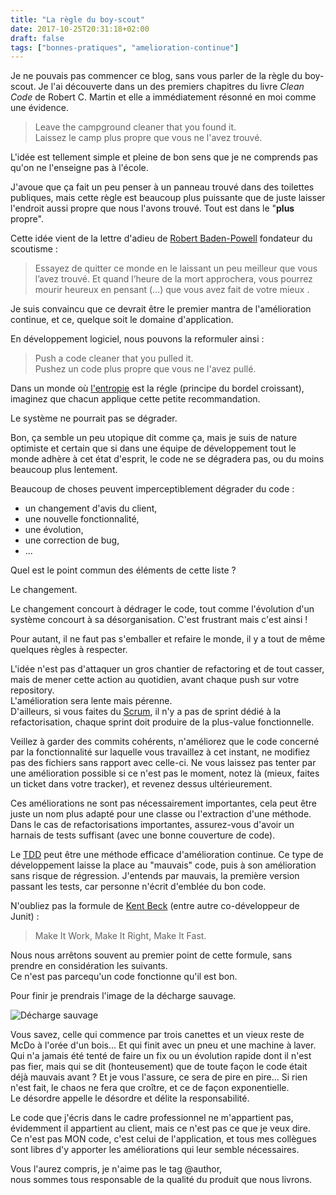 ```yaml
---
title: "La règle du boy-scout"
date: 2017-10-25T20:31:18+02:00
draft: false
tags: ["bonnes-pratiques", "amelioration-continue"]
---
```


Je ne pouvais pas commencer ce blog, sans vous parler de la règle du boy-scout. 
Je l'ai découverte dans un des premiers chapitres du livre *Clean Code* de Robert C. Martin et elle a immédiatement résonné en moi comme une évidence.  

> Leave the campground cleaner that you found it.  
  Laissez le camp plus propre que vous ne l'avez trouvé. 

L'idée est tellement simple et pleine de bon sens que je ne comprends pas qu'on ne l'enseigne pas à l'école.

J'avoue que ça fait un peu penser à un panneau trouvé dans des toilettes publiques, mais cette règle est beaucoup plus puissante 
que de juste laisser l'endroit aussi propre que nous l'avons trouvé. Tout est dans le "**plus** propre".

Cette idée vient de la lettre d'adieu de [Robert Baden-Powell](https://fr.wikipedia.org/wiki/Robert_Baden-Powell) fondateur du scoutisme :

> Essayez de quitter ce monde en le laissant un peu meilleur que vous l’avez trouvé. Et quand l’heure de la mort approchera, vous pourrez mourir heureux en pensant (…) que vous avez fait de votre mieux .

Je suis convaincu que ce devrait être le premier mantra de l'amélioration continue, et ce, quelque soit le domaine d'application.  

En développement logiciel, nous pouvons la reformuler ainsi :

> Push a code cleaner that you pulled it.  
  Pushez un code plus propre que vous ne l'avez pullé.
  
Dans un monde où [l'entropie](https://fr.wikipedia.org/wiki/Entropie) est la régle (principe du bordel croissant), imaginez que chacun applique cette petite recommandation. 
 
Le système ne pourrait pas se dégrader.  

Bon, ça semble un peu utopique dit comme ça, mais je suis de nature optimiste et certain que si dans une équipe de développement tout le monde adhère à cet état d'esprit, 
le code ne se dégradera pas, ou du moins beaucoup plus lentement.

Beaucoup de choses peuvent imperceptiblement dégrader du code : 

- un changement d'avis du client, 
- une nouvelle fonctionnalité, 
- une évolution, 
- une correction de bug, 
- ...

Quel est le point commun des éléments de cette liste ?  

Le changement.  

Le changement concourt à dédrager le code, tout comme l'évolution d'un système concourt à sa désorganisation. C'est frustrant mais c'est ainsi !

Pour autant, il ne faut pas s'emballer et refaire le monde, il y a tout de même quelques règles à respecter.

L'idée n'est pas d'attaquer un gros chantier de refactoring et de tout casser, mais de mener cette action au quotidien, avant chaque push sur votre repository.  
L'amélioration sera lente mais pérenne.  
D'ailleurs, si vous faites du [Scrum](https://fr.wikipedia.org/wiki/Scrum_(Boite_%C3%A0_outils)), il n'y a pas de sprint dédié à la refactorisation, chaque sprint doit produire de la plus-value fonctionnelle.  

Veillez à garder des commits cohérents, n'améliorez que le code concerné par la fonctionnalité sur laquelle vous travaillez à cet instant, ne modifiez pas des fichiers sans rapport avec celle-ci.
Ne vous laissez pas tenter par une amélioration possible si ce n'est pas le moment, notez là (mieux, faites un ticket dans votre tracker), et revenez dessus ultérieurement.  

Ces améliorations ne sont pas nécessairement importantes, cela peut être juste un nom plus adapté pour une classe ou l'extraction d'une méthode.  
Dans le cas de refactorisations importantes, assurez-vous d'avoir un harnais de tests suffisant (avec une bonne couverture de code).

Le [TDD](https://fr.wikipedia.org/wiki/Test_driven_development) peut être une méthode efficace d'amélioration continue.
Ce type de développement laisse la place au "mauvais" code, puis à son amélioration sans risque de régression. 
J'entends par mauvais, la première version passant les tests, car personne n'écrit d'emblée du bon code.

N'oubliez pas la formule de [Kent Beck](https://fr.wikipedia.org/wiki/Kent_Beck) (entre autre co-développeur de Junit) :  

> Make It Work, Make It Right, Make It Fast.

Nous nous arrêtons souvent au premier point de cette formule, sans prendre en considération les suivants.  
Ce n'est pas parcequ'un code fonctionne qu'il est bon.

Pour finir je prendrais l'image de la décharge sauvage.  

![Décharge sauvage](/img/post/regle-du-boy-scout-decharge.jpg "Décharge sauvage")

Vous savez, celle qui commence par trois canettes et un vieux reste de McDo à l'orée d'un bois...  Et qui finit avec un pneu et une machine à laver.  
Qui n'a jamais été tenté de faire un fix ou un évolution rapide dont il n'est pas fier, mais qui se dit (honteusement) que de toute façon le code était déjà mauvais avant ? 
Et je vous l'assure, ce sera de pire en pire... Si rien n'est fait, le chaos ne fera que croître, et ce de façon exponentielle.  
Le désordre appelle le désordre et délite la responsabilité.

Le code que j'écris dans le cadre professionnel ne m'appartient pas, évidemment il appartient au client, mais ce n'est pas ce que je veux dire.  
Ce n'est pas MON code, c'est celui de l'application, et tous mes collègues sont libres d'y apporter les améliorations qui leur semble nécessaires.  

Vous l'aurez compris, je n'aime pas le tag @author,  
nous sommes tous responsable de la qualité du produit que nous livrons.